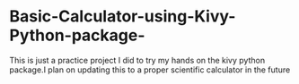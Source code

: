 # Basic-Calculator-using-Kivy-Python-package-

This is just a practice project I did to try my hands on the kivy python package.I plan on updating this to a proper scientific calculator in the future
